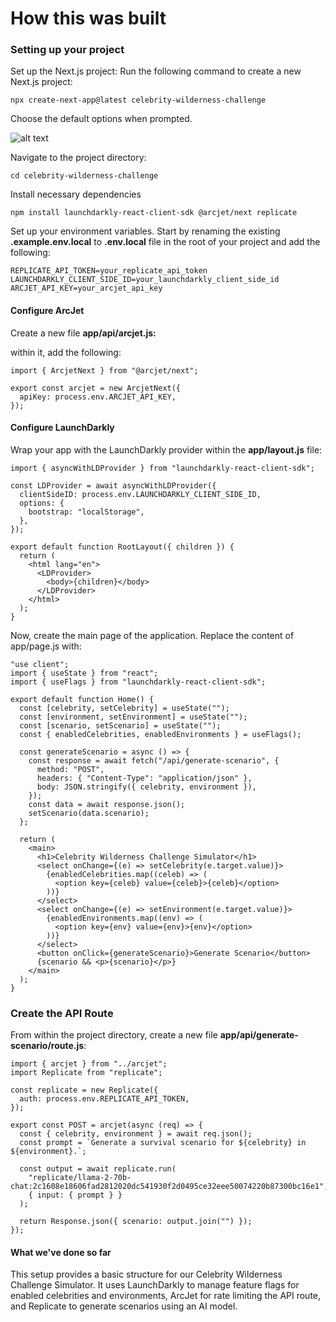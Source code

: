 # How this was built

### Setting up your project

Set up the Next.js project: Run the following command to create a new Next.js project:

```npx create-next-app@latest celebrity-wilderness-challenge```

Choose the default options when prompted.

![alt text](image.png)

Navigate to the project directory:

```cd celebrity-wilderness-challenge```

Install necessary dependencies

```npm install launchdarkly-react-client-sdk @arcjet/next replicate```

Set up your environment variables.  Start by renaming the existing **.example.env.local** to **.env.local** file in the root of your project and add the following:

```
REPLICATE_API_TOKEN=your_replicate_api_token
LAUNCHDARKLY_CLIENT_SIDE_ID=your_launchdarkly_client_side_id
ARCJET_API_KEY=your_arcjet_api_key
```

#### Configure ArcJet

Create a new file **app/api/arcjet.js:**

within it, add the following:

``` 
import { ArcjetNext } from "@arcjet/next";

export const arcjet = new ArcjetNext({
  apiKey: process.env.ARCJET_API_KEY,
});
```

#### Configure LaunchDarkly

Wrap your app with the LaunchDarkly provider within the **app/layout.js** file:

```
import { asyncWithLDProvider } from "launchdarkly-react-client-sdk";

const LDProvider = await asyncWithLDProvider({
  clientSideID: process.env.LAUNCHDARKLY_CLIENT_SIDE_ID,
  options: {
    bootstrap: "localStorage",
  },
});

export default function RootLayout({ children }) {
  return (
    <html lang="en">
      <LDProvider>
        <body>{children}</body>
      </LDProvider>
    </html>
  );
}
```

Now, create the main page of the application.  Replace the content of app/page.js with:

```
"use client";
import { useState } from "react";
import { useFlags } from "launchdarkly-react-client-sdk";

export default function Home() {
  const [celebrity, setCelebrity] = useState("");
  const [environment, setEnvironment] = useState("");
  const [scenario, setScenario] = useState("");
  const { enabledCelebrities, enabledEnvironments } = useFlags();

  const generateScenario = async () => {
    const response = await fetch("/api/generate-scenario", {
      method: "POST",
      headers: { "Content-Type": "application/json" },
      body: JSON.stringify({ celebrity, environment }),
    });
    const data = await response.json();
    setScenario(data.scenario);
  };

  return (
    <main>
      <h1>Celebrity Wilderness Challenge Simulator</h1>
      <select onChange={(e) => setCelebrity(e.target.value)}>
        {enabledCelebrities.map((celeb) => (
          <option key={celeb} value={celeb}>{celeb}</option>
        ))}
      </select>
      <select onChange={(e) => setEnvironment(e.target.value)}>
        {enabledEnvironments.map((env) => (
          <option key={env} value={env}>{env}</option>
        ))}
      </select>
      <button onClick={generateScenario}>Generate Scenario</button>
      {scenario && <p>{scenario}</p>}
    </main>
  );
}
```

### Create the API Route

From within the project directory, create a new file **app/api/generate-scenario/route.js**:

```
import { arcjet } from "../arcjet";
import Replicate from "replicate";

const replicate = new Replicate({
  auth: process.env.REPLICATE_API_TOKEN,
});

export const POST = arcjet(async (req) => {
  const { celebrity, environment } = await req.json();
  const prompt = `Generate a survival scenario for ${celebrity} in ${environment}.`;
  
  const output = await replicate.run(
    "replicate/llama-2-70b-chat:2c1608e18606fad2812020dc541930f2d0495ce32eee50074220b87300bc16e1",
    { input: { prompt } }
  );

  return Response.json({ scenario: output.join("") });
});
```

#### What we've done so far
This setup provides a basic structure for our Celebrity Wilderness Challenge Simulator. It uses LaunchDarkly to manage feature flags for enabled celebrities and environments, ArcJet for rate limiting the API route, and Replicate to generate scenarios using an AI model.

